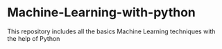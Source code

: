 # Machine-Learning-with-python
This repository includes all the basics Machine Learning techniques with the help of Python
